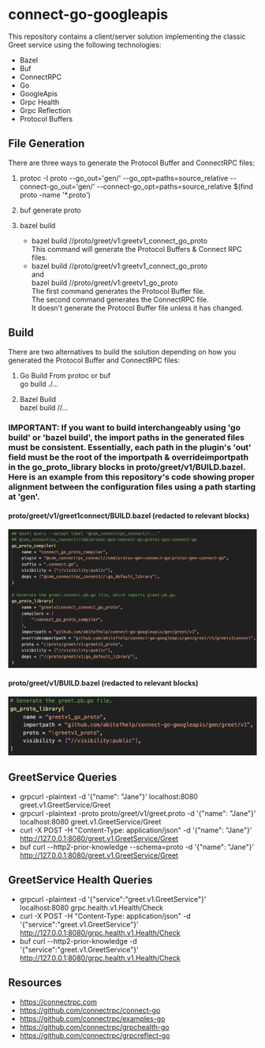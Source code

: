 # connect-go-googleapis

This repository contains a client/server solution implementing the classic  Greet service using the following technologies:
* Bazel
* Buf
* ConnectRPC
* Go
* GoogleApis
* Grpc Health
* Grpc Reflection
* Protocol Buffers

## File Generation
There are three ways to generate the Protocol Buffer and ConnectRPC files:

1) protoc -I proto --go_out='gen/' --go_opt=paths=source_relative --connect-go_out='gen/' --connect-go_opt=paths=source_relative $(find proto -name '*.proto')

2) buf generate proto

3) bazel build
    * bazel build //proto/greet/v1:greetv1_connect_go_proto \
      This command will generate the Protocol Buffers & Connect RPC files.
    * bazel build //proto/greet/v1:greetv1_connect_go_proto \
      and \
      bazel build //proto/greet/v1:greetv1_go_proto \
      The first command generates the Protocol Buffer file. \
      The second command generates the ConnectRPC file. \
      It doesn't generate the Protocol Buffer file unless it has changed.

## Build
There are two alternatives to build the solution depending on how you \
generated the Protocol Buffer and ConnectRPC files:
1) Go Build From protoc or buf \
   go build ./...

2) Bazel Build  
   bazel build //...

### IMPORTANT: If you want to build interchangeably using 'go build' or 'bazel build', the import paths in the generated files must be consistent.  Essentially, each path in the plugin's 'out' field must be the root of the importpath & overrideimportpath in the go_proto_library blocks in proto/greet/v1/BUILD.bazel. Here is an example from this repository's code showing proper alignment between the configuration files using a path starting at 'gen'.

#### proto/greet/v1/greet1connect/BUILD.bazel (redacted to relevant blocks) 
![alt text](assets/connect_go_proto.png)

#### proto/greet/v1/BUILD.bazel (redacted to relevant blocks)
![alt text](assets/go_proto.png)

## GreetService Queries
* grpcurl -plaintext -d '{"name": "Jane"}' localhost:8080 greet.v1.GreetService/Greet
* grpcurl -plaintext -proto proto/greet/v1/greet.proto -d '{"name": "Jane"}' localhost:8080 greet.v1.GreetService/Greet
* curl -X POST -H "Content-Type: application/json" -d '{"name": "Jane"}' http://127.0.0.1:8080/greet.v1.GreetService/Greet
* buf curl --http2-prior-knowledge --schema=proto -d '{"name": "Jane"}' http://127.0.0.1:8080/greet.v1.GreetService/Greet

## GreetService Health Queries
* grpcurl -plaintext -d '{"service":"greet.v1.GreetService"}' localhost:8080 grpc.health.v1.Health/Check
* curl -X POST -H "Content-Type: application/json" -d '{"service":"greet.v1.GreetService"}' http://127.0.0.1:8080/grpc.health.v1.Health/Check
* buf curl --http2-prior-knowledge -d '{"service":"greet.v1.GreetService"}' http://127.0.0.1:8080/grpc.health.v1.Health/Check

## Resources
* https://connectrpc.com
* https://github.com/connectrpc/connect-go
* https://github.com/connectrpc/examples-go
* https://github.com/connectrpc/grpchealth-go
* https://github.com/connectrpc/grpcreflect-go
